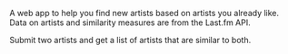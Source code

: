 A web app to help you find new artists based on artists you already like.  Data on artists and similarity measures are from the Last.fm API.

Submit two artists and get a list of artists that are similar to both.  

